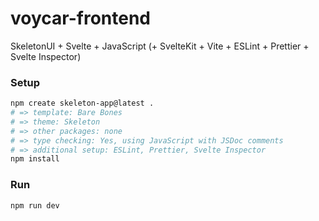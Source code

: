 # voycar-frontend

SkeletonUI + Svelte + JavaScript (+ SvelteKit + Vite + ESLint + Prettier + Svelte Inspector)

### Setup

```sh
npm create skeleton-app@latest .
# => template: Bare Bones
# => theme: Skeleton
# => other packages: none
# => type checking: Yes, using JavaScript with JSDoc comments
# => additional setup: ESLint, Prettier, Svelte Inspector
npm install
```

### Run

```sh
npm run dev
```